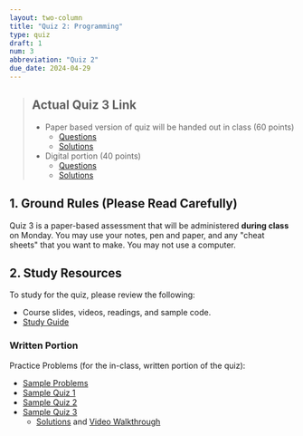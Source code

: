 ```yaml
---
layout: two-column
title: "Quiz 2: Programming"
type: quiz
draft: 1
num: 3
abbreviation: "Quiz 2"
due_date: 2024-04-29
---
```



<style>
    .warning {
        border-left: solid 5px #990000;
        background-color: #99000033;
    }
    .warning p {
        color: #990000 !important;
    }

    .rules {
        border-left: solid 5px #4298B5;
        padding-left: 15px;
    }

    img.medium {
        max-width: 550px;
    }
    blockquote.updates {
        background-color: #d4edda;
        border: solid 1px #c3e6cb;
        margin-top: 0;
    }
    blockquote.updates h2, 
    blockquote.updates h3, 
    blockquote.updates p, 
    blockquote.updates li, 
    blockquote.updates a {
        color: #155724 !important;
    }
    blockquote.updates h2 {
        border-bottom: solid 1px #155724;
    }
    blockquote.updates a:hover {
        background-color: transparent;
    }

</style>


> ## Actual Quiz 3 Link
> * Paper based version of quiz will be handed out in class (60 points)
>    * <a href="https://docs.google.com/document/d/1VgGvsZdaL-Ff3kx6QtrJZb-xEn6o_KFWRNAJMqj9qeo/edit?usp=sharing" target="_blank">Questions</a>
>    * <a href="https://docs.google.com/document/d/1MeUoT3tzid7YMllRU3hsfZQu_ZbmEw_B2U5AfW9J3tE/edit?usp=sharing" target="_blank">Solutions</a>
> * Digital portion (40 points)
>    * [Questions](../activities/quiz03)
>    * [Solutions](../course-files/activities/quiz03_answers.zip)

## 1. Ground Rules (Please Read Carefully)
Quiz 3 is a paper-based assessment that will be administered **during class** on Monday. You may use your notes, pen and paper, and any "cheat sheets" that you want to make. You may not use a computer. 

## 2. Study Resources
To study for the quiz, please review the following:
* Course slides, videos, readings, and sample code.
* <a href="https://docs.google.com/document/d/1zqusHdnVevqoDcIOi_riF-GQjudisOmq_KsDJVpVt8s/edit?usp=sharing" target="_blank">Study Guide</a>

### Written Portion
Practice Problems (for the in-class, written portion of the quiz):
* <a href="https://docs.google.com/document/d/1RRfqyYzMtnKOFAHzgYgAkEcKVYWmqY4YjzlmsFgF0q4/edit?usp=sharing" target="_blank">Sample Problems</a>
* <a href="https://docs.google.com/document/d/1r6HiSX0BpORhXnAs4g3LGRDjDrZpkKkj_pgKmNK6SIg/edit?usp=sharing" target="_blank">Sample Quiz 1</a>
* <a href="https://docs.google.com/document/d/1Dpk3C1VeIQlxLpO_qPb9BEr2QWOKKv1SvEoyhqdBcDU/edit?usp=sharing" target="_blank">Sample Quiz 2</a>
* <a href="https://docs.google.com/document/d/1JODzhDwsp-_FQT_CuJ0QA9FOCyZWRo9FJTthcEuBovE/edit?usp=sharing" target="_blank">Sample Quiz 3</a>
    * <a href="" target="_blank">Solutions</a> and <a href="https://drive.google.com/file/d/1lyvxwOMUve1q6noZQH6xiEF_PhQvyiX4/view?usp=sharing" target="_blank">Video Walkthrough</a>


